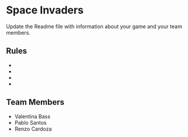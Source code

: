 # Space Invaders
Update the Readme file with information about your game and your team members.

## Rules
-
-
-
-

## Team Members
- Valentina Bass
- Pablo Santos
- Renzo Cardoza


